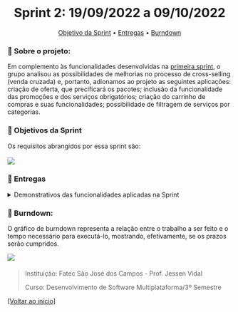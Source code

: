 <br id="inicio">

<h1 align="center">Sprint 2: 19/09/2022 a 09/10/2022</h1>
 <p align="center">
     <a href="#objetivo">Objetivo da Sprint</a> • 
     <a href="#entregas">Entregas</a> •
     <a href="#burndown">Burndown</a> 
</p>

<span id="sobre">

### :bookmark_tabs: Sobre o projeto:
<p>Em complemento às funcionalidades desenvolvidas na <a href="https://github.com/TheAchieversDSM/API-2022.2/tree/sprint-01">primeira sprint</a>, o grupo analisou as possibilidades de melhorias no processo de cross-selling (venda cruzada) e, portanto, adionamos ao projeto as seguintes aplicações: criação de oferta, que precificará os pacotes; inclusão da funcionalidade das promoções e dos serviços obrigatórios; criação do carrinho de compras e suas funcionalidades; possibilidade de filtragem de serviços por categorias.
</p>

 <span id="objetivo">
 
 ### :dart: Objetivos da Sprint

 Os requisitos abrangidos por essa sprint são: 
 <br></br>
 <img src="https://i.imgur.com/qNOspM8.png"> 

  
  
<span id="entregas">

### :dart: Entregas

<details>
<summary>Demonstrativos das funcionalidades aplicadas na Sprint</summary>
<h4>Gerenciamento de múltiplos serviços</h4>
<p>O admin será capaz de inserir novos serviços obrigatórios e restringentes a diversos serviços existentes em uma única vez. </p>
<img src="./gifs/gerenciamento.gif">

<h4>Criação de ofertas</h4>
<p>O admin poderá criar, editar ofertas para precificar um pacote de serviços.</p>
<img src="./gifs/oferta.gif">

<h4>Sugestão de produtos complementares no carrinho</h4> 
<p>Quando um usuário comum/cliente estiver realizando uma compra, produtos complementares serão mostrados a ele, para que possa adicioná-lo ao carrinho. </p>
<img src="./gifs/sugestao.gif">

<h4>Relações de obrigatoriedade entre promoção e ofertas</h4>
<p>Se o usuário comum/cliente visualizar um serviço que tenha um outro obrigatório, ele será avisado sobre e, ao adicionar ao carrinho, a finalização da compra somente será possível caso os serviços obrigatórios também estejam lá.</p>
<img src="./gifs/servicos-obrigatorios.gif">

<h4>Visualização das promoções e pacotes por parte do cliente</h4>
<p>Quando um usuário comum/cliente estiver realizando uma compra, promoções e outros pacotes complementares serão mostrados a ele, para que possa adicioná-lo ao carrinho.</p>
<img src="./gifs/funcionalidade-promocao.gif">

<h4>Funcionalidade de adição de ofertas ao carrinho</h4>
<p>Cliente é capaz de adicionar o pacote que deseja ao carrinho e também é capaz de visualizar o valor de sua compra.</p>
<img src="./gifs/funcionalidade-carrinho.gif">

</details>

<span id="burndown">

### :bookmark_tabs: Burndown:
<p>O gráfico de burndown representa a relação entre o trabalho a ser feito e o tempo necessário para executá-lo, mostrando, efetivamente, se os prazos serão cumpridos.</p>
<p><img src="https://i.imgur.com/p5catz9.png">
</p>
     
<h4></h4>

> Instituição: Fatec São José dos Campos - Prof. Jessen Vidal
> 
> Curso: Desenvolvimento de Software Multiplataforma/3º Semestre
 
<a href="#inicio">[Voltar ao início]</a>
